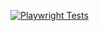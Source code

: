 [![Playwright Tests](https://github.com/MRichforth/TS-Playwright-Boilerplate/actions/workflows/playwright.yml/badge.svg?branch=main)](https://github.com/MRichforth/TS-Playwright-Boilerplate/actions/workflows/playwright.yml) 